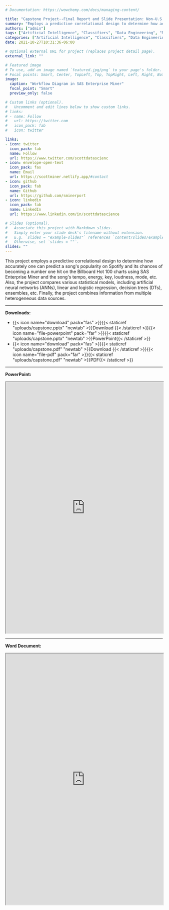 ```yaml
---
# Documentation: https://wowchemy.com/docs/managing-content/

title: "Capstone Project--Final Report and Slide Presentation: Non-U.S. Organization"
summary: "Employs a predictive correlational design to determine how accurately one can predict a song's popularity on Spotify and its chances of becoming a number one hit on the Billboard Hot 100 charts"
authors: ["admin"]
tags: ["Artificial Intelligence", "Classifiers", "Data Engineering", "Machine Learning"]
categories: ["Artificial Intelligence", "Classifiers", "Data Engineering", "Machine Learning"]
date: 2021-10-27T10:31:36-06:00

# Optional external URL for project (replaces project detail page).
external_link: ""

# Featured image
# To use, add an image named `featured.jpg/png` to your page's folder.
# Focal points: Smart, Center, TopLeft, Top, TopRight, Left, Right, BottomLeft, Bottom, BottomRight.
image:
  caption: "Workflow Diagram in SAS Enterprise Miner"
  focal_point: "Smart"
  preview_only: false

# Custom links (optional).
#   Uncomment and edit lines below to show custom links.
# links:
# - name: Follow
#   url: https://twitter.com
#   icon_pack: fab
#   icon: twitter

links:
- icon: twitter
  icon_pack: fab
  name: Follow
  url: https://www.twitter.com/scottdatascienc
- icon: envelope-open-text
  icon_pack: fas
  name: Email
  url: https://scottminer.netlify.app/#contact
- icon: github
  icon_pack: fab
  name: Github
  url: https://github.com/sminerport
- icon: linkedin
  icon_pack: fab
  name: LinkedIn
  url: https://www.linkedin.com/in/scottdatascience

# Slides (optional).
#   Associate this project with Markdown slides.
#   Simply enter your slide deck's filename without extension.
#   E.g. `slides = "example-slides"` references `content/slides/example-slides.md`.
#   Otherwise, set `slides = ""`.
slides: ""
---
```


This project employs a predictive correlational design to determine how accurately one can predict a song's popularity on Spotify and its chances of becoming a number one hit on the Billboard Hot 100 charts using SAS Enterprise Miner and the song's tempo, energy, key, loudness, mode, etc. Also, the project compares various statistical models, including artificial neural networks (ANNs), linear and logistic regression, decision trees (DTs), ensembles, etc. Finally, the project combines information from multiple heterogeneous data sources.

<hr/>

**Downloads:**

<ul>
	<li>{{< icon name="download" pack="fas" >}}{{< staticref "uploads/capstone.pptx" "newtab" >}}Download {{< /staticref >}}{{< icon name="file-powerpoint" pack="far" >}}{{< staticref "uploads/capstone.pptx" "newtab" >}}PowerPoint{{< /staticref >}}</li>
	<li>{{< icon name="download" pack="fas" >}}{{< staticref "uploads/capstone.pdf" "newtab" >}}Download {{< /staticref >}}{{< icon name="file-pdf" pack="far" >}}{{< staticref "uploads/capstone.pdf" "newtab" >}}PDF{{< /staticref >}}</li>
</ul>
<hr/>

**PowerPoint:**

<iframe src="https://onedrive.live.com/embed?cid=5B8EDCFD5CE8D99E&resid=5B8EDCFD5CE8D99E%21211971&authkey=AL4mIn69ZExx0cc&em=2" width="100%" height="800" frameborder="1" scrolling="yes"></iframe>

<hr/>

**Word Document:**

<iframe src="https://onedrive.live.com/embed?cid=5B8EDCFD5CE8D99E&resid=5B8EDCFD5CE8D99E%21212019&authkey=AB3_3dnrMe4LyC8&em=2" width="100%" height="800" frameborder="1" scrolling="yes"></iframe>
